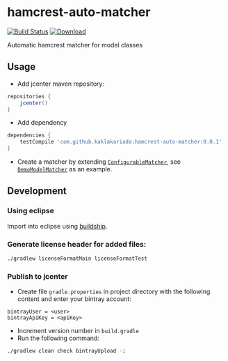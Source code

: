 # hamcrest-auto-matcher

[![Build Status](https://travis-ci.org/hamstercommunity/hamcrest-auto-matcher.svg?branch=master)](https://travis-ci.org/hamstercommunity/hamcrest-auto-matcher)
[![Download](https://api.bintray.com/packages/kaklakariada/maven/hamcrest-auto-matcher/images/download.svg)](https://bintray.com/kaklakariada/maven/hamcrest-auto-matcher/_latestVersion)

Automatic hamcrest matcher for model classes

## Usage

* Add jcenter maven repository:
```groovy
repositories {
    jcenter()
}
```
* Add dependency
```groovy
dependencies {
    testCompile 'com.github.kaklakariada:hamcrest-auto-matcher:0.0.1'
}
```
* Create a matcher by extending [`ConfigurableMatcher`](src/main/java/com/github/hamstercommunity/matcher/ConfigurableMatcher.java), see [`DemoModelMatcher`](src/test/java/com/github/hamstercommunity/matcher/model/DemoModelMatcher.java) as an example.

## Development

### Using eclipse

Import into eclipse using [buildship](https://projects.eclipse.org/projects/tools.buildship).

### Generate license header for added files:

```bash
./gradlew licenseFormatMain licenseFormatTest
```

### Publish to jcenter

* Create file `gradle.properties` in project directory with the following content and enter your bintray account:
```
bintrayUser = <user>
bintrayApiKey = <apiKey>
```
* Increment version number in `build.gradle`
* Run the following command:
```bash
./gradlew clean check bintrayUpload -i
```